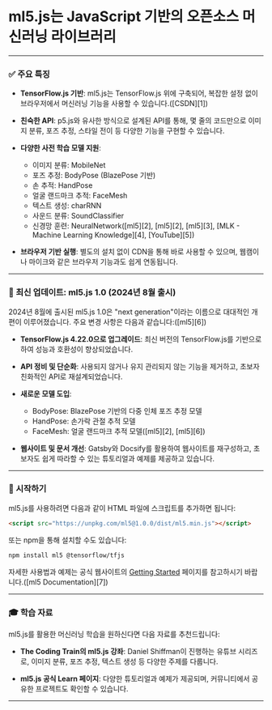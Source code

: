 # ml5.js는 JavaScript 기반의 오픈소스 머신러닝 라이브러리

---

### ✅ 주요 특징

* **TensorFlow\.js 기반**: ml5.js는 TensorFlow\.js 위에 구축되어, 복잡한 설정 없이 브라우저에서 머신러닝 기능을 사용할 수 있습니다.([CSDN][1])

* **친숙한 API**: p5.js와 유사한 방식으로 설계된 API를 통해, 몇 줄의 코드만으로 이미지 분류, 포즈 추정, 스타일 전이 등 다양한 기능을 구현할 수 있습니다.

* **다양한 사전 학습 모델 지원**:

  * 이미지 분류: MobileNet
  * 포즈 추정: BodyPose (BlazePose 기반)
  * 손 추적: HandPose
  * 얼굴 랜드마크 추적: FaceMesh
  * 텍스트 생성: charRNN
  * 사운드 분류: SoundClassifier
  * 신경망 훈련: NeuralNetwork([ml5][2], [ml5][2], [ml5][3], [MLK - Machine Learning Knowledge][4], [YouTube][5])

* **브라우저 기반 실행**: 별도의 설치 없이 CDN을 통해 바로 사용할 수 있으며, 웹캠이나 마이크와 같은 브라우저 기능과도 쉽게 연동됩니다.

---

### 🚀 최신 업데이트: ml5.js 1.0 (2024년 8월 출시)

2024년 8월에 출시된 ml5.js 1.0은 "next generation"이라는 이름으로 대대적인 개편이 이루어졌습니다. 주요 변경 사항은 다음과 같습니다:([ml5][6])

* **TensorFlow\.js 4.22.0으로 업그레이드**: 최신 버전의 TensorFlow\.js를 기반으로 하여 성능과 호환성이 향상되었습니다.

* **API 정비 및 단순화**: 사용되지 않거나 유지 관리되지 않는 기능을 제거하고, 초보자 친화적인 API로 재설계되었습니다.

* **새로운 모델 도입**:

  * BodyPose: BlazePose 기반의 다중 인체 포즈 추정 모델
  * HandPose: 손가락 관절 추적 모델
  * FaceMesh: 얼굴 랜드마크 추적 모델([ml5][2], [ml5][6])

* **웹사이트 및 문서 개선**: Gatsby와 Docsify를 활용하여 웹사이트를 재구성하고, 초보자도 쉽게 따라할 수 있는 튜토리얼과 예제를 제공하고 있습니다.

---

### 📘 시작하기

ml5.js를 사용하려면 다음과 같이 HTML 파일에 스크립트를 추가하면 됩니다:

```html
<script src="https://unpkg.com/ml5@1.0.0/dist/ml5.min.js"></script>
```



또는 npm을 통해 설치할 수도 있습니다:

```bash
npm install ml5 @tensorflow/tfjs
```



자세한 사용법과 예제는 공식 웹사이트의 [Getting Started](https://ml5js.org/) 페이지를 참고하시기 바랍니다.([ml5 Documentation][7])

---

### 🎓 학습 자료

ml5.js를 활용한 머신러닝 학습을 원하신다면 다음 자료를 추천드립니다:

* **The Coding Train의 ml5.js 강좌**: Daniel Shiffman이 진행하는 유튜브 시리즈로, 이미지 분류, 포즈 추정, 텍스트 생성 등 다양한 주제를 다룹니다.

* **ml5.js 공식 Learn 페이지**: 다양한 튜토리얼과 예제가 제공되며, 커뮤니티에서 공유한 프로젝트도 확인할 수 있습니다.

---

